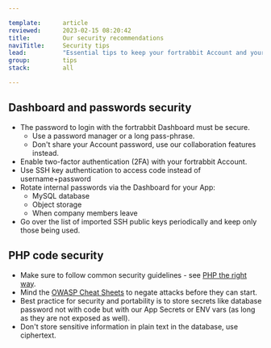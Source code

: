 ```yaml
---

template:      article
reviewed:      2023-02-15 08:20:42
title:         Our security recommendations
naviTitle:     Security tips
lead:          "Essential tips to keep your fortrabbit Account and your code base secure."
group:         tips
stack:         all

---
```


## Dashboard and passwords security

* The password to login with the fortrabbit Dashboard must be secure.
  * Use a password manager or a long pass-phrase.
  * Don't share your Account password, use our collaboration features instead.
* Enable two-factor authentication (2FA) with your fortrabbit Account.
* Use SSH key authentication to access code instead of username+password
* Rotate internal passwords via the Dashboard for your App:
  * MySQL database
  * Object storage
  * When company members leave
* Go over the list of imported SSH public keys periodically and keep only those being used.

## PHP code security

* Make sure to follow common security guidelines - see [PHP the right way](http://www.phptherightway.com/#security).
* Mind the [OWASP Cheat Sheets](https://www.owasp.org/index.php/OWASP_Cheat_Sheet_Series) to negate attacks before they can start.
* Best practice for security and portability is to store secrets like database password not with code but with our App Secrets or ENV vars (as long as they are not exposed as well).
* Don't store sensitive information in plain text in the database, use ciphertext.
